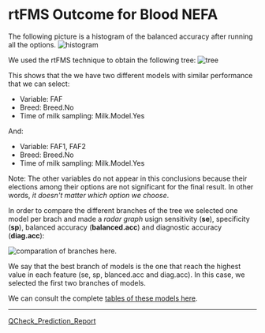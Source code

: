 # rtFMS Outcome for Blood NEFA

The following picture is a histogram of the balanced accuracy after running all the options.
![histogram](https://github.com/JFMandujanoR/QCheck_Prediction_Report/blob/master/Hist_Binary_Bal_Acc_GLMNET_NEFA.jpg)

We used the rtFMS technique to obtain the following tree:
![tree](https://github.com/JFMandujanoR/QCheck_Prediction_Report/blob/master/Tree_Binary_Bal_Acc_GLMNET_NEFA.png)

This shows that the we have two different models with similar performance that we can select:

- Variable: FAF
- Breed: Breed.No
- Time of milk sampling: Milk.Model.Yes

And: 

- Variable: FAF1, FAF2
- Breed: Breed.No
- Time of milk sampling: Milk.Model.Yes

Note: The other variables do not appear in this conclusions because their elections among their options are not significant for the final result. In other words, _it doesn't matter which option we choose_.

In order to compare the different branches of the tree we selected one model per brach and made a _radar graph_ usign sensitivity (__se__), specificity (__sp__), balanced accuracy (__balanced.acc__) and diagnostic accuracy (__diag.acc__):

![comparation of branches here](https://github.com/JFMandujanoR/QCheck_Prediction_Report/blob/master/comparing_branches_NEFA.png). 

We say that the best branch of models is the one that reach the highest value in each feature (se, sp, blanced.acc and diag.acc). In this case, we selected the first two branches of models.

We can consult the complete [tables of these models here](https://github.com/JFMandujanoR/QCheck_Prediction_Report/blob/master/dat1_NEFA.xlsx).

_________________________________________________________________________________________________________________________________
[QCheck_Prediction_Report](https://github.com/JFMandujanoR/QCheck_Prediction_Report)
